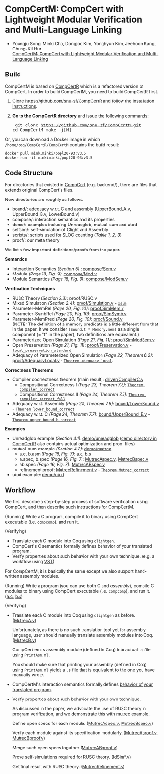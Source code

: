 # CompCertM: CompCert with Lightweight Modular Verification and Multi-Language Linking
- Youngju Song, Minki Cho, Dongjoo Kim, Yonghyun Kim, Jeehoon Kang, Chung-Kil Hur.  
[CompCertM: CompCert with Lightweight Modular Verification and Multi-Language Linking](https://sf.snu.ac.kr/compcertm/)

## Build
CompCertM is based on [CompCertR](https://github.com/snu-sf/CompCertR) which is a refactored version of CompCert. In order to build CompCertM, you need to build CompCertR first.
1) Clone https://github.com/snu-sf/CompCertR and follow the [installation instructions](https://github.com/snu-sf/CompCertR#installation-instructions).  

2) **Go to the CompCertR directory** and issue the following commands: <pre>
git clone https://github.com/snu-sf/CompCertM.git
cd CompCertM
make -j[N]</pre>


Or, you can download a Docker image in which `/home/coq/CompCertR/CompCertM` contains the build result:
```
docker pull minkiminki/popl20-93:v3.5
docker run -it minkiminki/popl20-93:v3.5
```

## Code Structure

For directories that existed in [CompCert](https://github.com/AbsInt/CompCert) (e.g. backend/), there are files that extends original CompCert's files.

New directories are roughly as follows.

- bound/: adequacy w.r.t. C and assembly (UpperBound_A.v, UpperBound_B.v, LowerBound.v)  
- compose/: interaction semantics and its properties  
- demo/: examples including Unreadglob, mutual-sum and utod
- selfsim/: self-simulation of Clight and Assembly  
- scripts/: scripts used for SLOC counting (_Table 1, 2, 3_)  
- proof/: our meta theory


We list a few important definitions/proofs from the paper.

**Semantics**  
- Interaction Semantics _(Section 5)_ : [compose/Sem.v](compose/Sem.v)  
- Module _(Page 18, Fig. 9)_: [compose/Mod.v](compose/Mod.v)  
- Module Semantics _(Page 18, Fig. 9)_: [compose/ModSem.v](compose/ModSem.v#L138)  

**Verification Techniques**  
- RUSC Theory _(Section 2.3)_: [proof/RUSC.v](proof/RUSC.v)  
- Mixed Simulation _(Section 2.4)_: [proof/Simulation.v](proof/Simulation.v) - [`xsim`](proof/Simulation.v#L486)  
- Parameter-MemRel _(Page 20, Fig. 10)_: [proof/SimMem.v](proof/SimMem.v)  
- Parameter-SymbRel _(Page 20, Fig. 10)_: [proof/SimSymb.v](proof/SimSymb.v)  
- Parameter-MemPred _(Page 20, Fig. 10)_: [proof/Sound.v](proof/Sound.v)  
(NOTE: The definition of a memory predicate is a little different from that in the paper. If we consider `(Sound.t * Memory.mem)` as a single component (= "t" in the paper), two definitions are equivalent.)  
- Parameterized Open Simulation _(Page 21, Fig. 11)_: [proof/SimModSem.v](proof/SimModSem.v)  
- Open Preservation _(Page 21, Fig. 11)_: [proof/Preservation.v](proof/Preservation.v) - [`local_preservation_standard`](proof/Preservation.v#L102)  
- Adequacy of Parameterized Open Simulation _(Page 22, Theorem 6.2)_: [proof/AdequacyLocal.v](proof/AdequacyLocal.v) - [`Theorem adequacy_local`](proof/AdequacyLocal.v#L705).  

**Correctness Theorems**  
- Compiler cocrrectness theorem (main result): [driver/CompilerC.v](driver/CompilerC.v)
  + Compositional Correctness I _(Page 23, Theorem 7.3)_: [`Theorem compiler_correct`](driver/CompilerC.v#L633)
  + Compositional Correctness II _(Page 24, Theorem 7.5)_: [`Theorem compiler_correct_full`](driver/CompilerC.v#L712)  
- Adequacy w.r.t. Assembly _(Page 24, Theorem 7.6)_: [bound/LowerBound.v](bound/LowerBound.v) - [`Theorem lower_bound_correct`](bound/LowerBound.v#L2395)
- Adequacy w.r.t. C _(Page 24, Theorem 7.7)_: [bound/UpperBound_B.v](bound/UpperBound_B.v) - [`Theorem upper_bound_b_correct`](bound/UpperBound_B.v#L1349)  

**Examples**  
- Unreadglob example _(Section 4.1)_: [demo/unreadglob](demo/unreadglob) ([demo directory in CompCertR](https://github.com/snu-sf/CompCertR/tree/v3.5_adapt/demo) also contains actual optimization and proof files)  
- mutual-sum example _(Section 4.2)_: [demo/mutrec](demo/mutrec)
  + a.c, b.asm _(Page 16, Fig. 7)_: [a.c](demo/mutrec/a.c), [b.s](demo/mutrec/b.s)
  + a.spec, b.spec _(Page 16, Fig. 7)_: [MutrecAspec.v](demo/mutrec/MutrecAspec.v), [MutrecBspec.v](demo/mutrec/MutrecBspec.v)
  + ab.spec _(Page 16, Fig. 7)_: [MutrecABspec.v](demo/mutrec/MutrecABspec.v)
  + refinement proof: [MutrecRefinement.v](demo/mutrec/MutrecRefinement.v) - [`Theorem Mutrec_correct`](demo/mutrec/MutrecRefinement.v#L144)
- utod example: [demo/utod](demo/utod)  

## Workflow

We first describe a step-by-step process of software verification using CompCert, and then describe such instructions for CompCertM.

(Running)
Write a C program, compile it to binary using CompCert executable (i.e. `compcomp`), and run it.

(Verifying)
- Translate each C module into Coq using `clightgen`.
- CompCert's C semantics formally defines behavior of your translated program.
- Verify properties about such behavior with your own technique. (e.g. a workflow using [VST](https://www.cs.princeton.edu/~appel/vc/Verif_sumarray.html))

For CompCertM, it is basically the same except we also support hand-written assembly modules.

(Running)
Write a program (you can use both C and *assembly*), compile C modules to binary using CompCert executable (i.e. `compcomp`), and run it. ([a.c](demo/mutrec/a.c), [b.s](demo/mutrec/b.s))

(Verifying)
- Translate each C module into Coq using `clightgen` as before. ([MutrecA.v](demo/mutrec/MutrecA.v))

  Unfortunately, as there is no such translation tool yet for assembly language, user should manually translate assembly modules into Coq. ([MutrecB.v](demo/mutrec/MutrecB.v))

  CompCert emits assembly module (defined in Coq) into actual `.s` file using `PrintAsm.ml`.

  You should make sure that printing your assembly (defined in Coq) using `PrintAsm.ml` yields a `.s` file that is equivalent to the one you have manually wrote.
- CompCertM's interaction semantics formally defines [behavior of your translated program]((https://github.com/snu-sf/CompCertM/blob/v3.5/demo/mutrec/MutrecRefinement.v#L149)). 
- Verify properties about such behavior with your own technique.

  As discussed in the paper, we advocate the use of RUSC theory in program verification, and we demonstrate this with [mutrec](demo/mutrec) example.
  
  Define open specs for each module. ([MutrecAspec.v](demo/mutrec/MutrecAspec.v), [MutrecBspec.v](demo/mutrec/MutrecBspec.v))
  
  Verify each module against its specification modularly. ([MutrecAproof.v](demo/mutrec/MutrecAproof.v), [MutrecBproof.v](demo/mutrec/MutrecBproof.v))
  
  Merge such open specs togather ([MutrecABproof.v](demo/mutrec/MutrecABproof.v))
  
  Prove self-simulations required for RUSC theory. (IdSim*.v)
  
  Get final result with RUSC theory. ([MutrecRefinement.v](demo/mutrec/MutrecRefinement.v))
